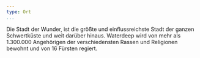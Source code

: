 ```yaml
---
type: Ort
...
```


Die Stadt der Wunder, ist die größte und einflussreichste Stadt
der ganzen Schwertküste und weit darüber hinaus. Waterdeep wird von mehr als
1.300.000 Angehörigen der verschiedensten Rassen und Religionen bewohnt und
von 16 Fürsten regiert.
